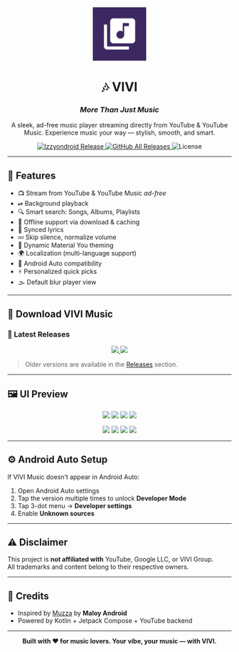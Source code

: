 <div align="center">

<img src="https://github.com/vivizzz007/vivi-music/blob/main/assets/img.png" width="120" />

<h1>🎶 VIVI</h1>
<h3><i>More Than Just Music</i></h3>

<p>
A sleek, ad-free music player streaming directly from YouTube & YouTube Music.  
Experience music your way — stylish, smooth, and smart.
</p>

<p>
  <a href="https://github.com/vivizzz007/vivi-music/releases/tag/F-1.0.0">
    <img alt="Izzyondroid Release" src="https://img.shields.io/github/v/release/vivizzz007/vivi-music?label=Latest&style=flat-square" />
  </a>
  <a href="https://github.com/vivizzz007/vivi-music/releases/tag/v2.0.4">
    <img alt="GitHub All Releases" src="" />
  </a>
  <img alt="License" src="https://github.com/vivizzz007/vivi-music/releases/download/v2.0.4/vivi.apk" />
</p>

</div>

---

## 🚀 Features

- 📺 Stream from YouTube & YouTube Music *ad-free*
- ⏯ Background playback
- 🔍 Smart search: Songs, Albums, Playlists
- 💾 Offline support via download & caching
- 🎤 Synced lyrics
- 💤 Skip silence, normalize volume
- 🎨 Dynamic Material You theming
- 🌍 Localization (multi-language support)
- 🚗 Android Auto compatibility
- ⚡ Personalized quick picks
- 🌫 Default blur player view

---

## 📲 Download VIVI Music

### 🔽 Latest Releases

<div align="center">
  <a href="https://github.com/vivizzz007/vivi-music/releases/download/v-1.1.5/VIVI-MUSIC.apk">
    <img src="https://img.shields.io/badge/Download-v1.1.5-blueviolet?style=for-the-badge&logo=android" />
  </a>
  <a href="https://github.com/vivizzz007/vivi-music/releases/download/v-1.1.4/VIVI-MUSIC.apk">
    <img src="https://img.shields.io/badge/Download-v1.1.4-purple?style=for-the-badge&logo=android" />
  </a>
</div>

> Older versions are available in the [Releases](https://github.com/vivizzz007/vivi-music/releases) section.

---

## 🖼 UI Preview

<p align="center">
  <img src="https://github.com/vivizzz007/vivi-music/blob/main/sc-screen-github/home_me.png" width="24%" />
  <img src="https://github.com/vivizzz007/vivi-music/blob/main/sc-screen-github/player.png" width="24%" />
  <img src="https://github.com/vivizzz007/vivi-music/blob/main/sc-screen-github/changelog.png" width="24%" />
  <img src="https://github.com/vivizzz007/vivi-music/blob/main/sc-screen-github/updater.png" width="24%" />
</p>
<p align="center">
  <img src="https://github.com/vivizzz007/vivi-music/blob/main/sc-screen-github/backup.png" width="24%" />
  <img src="https://github.com/vivizzz007/vivi-music/blob/main/sc-screen-github/setting.PNG" width="24%" />
  <img src="https://github.com/vivizzz007/vivi-music/blob/main/sc-screen-github/about_me.png" width="24%" />
  <img src="https://github.com/vivizzz007/vivi-music/blob/main/sc-screen-github/search.png" width="24%" />
</p>

---

## ⚙️ Android Auto Setup

If VIVI Music doesn’t appear in Android Auto:

1. Open Android Auto settings
2. Tap the version multiple times to unlock **Developer Mode**
3. Tap 3-dot menu → **Developer settings**
4. Enable **Unknown sources**

---

## ⚠️ Disclaimer

This project is **not affiliated with** YouTube, Google LLC, or VIVI Group.  
All trademarks and content belong to their respective owners.

---

## 🙏 Credits

- Inspired by [Muzza](https://github.com/Maloy-Android) by **Maloy Android**
- Powered by Kotlin + Jetpack Compose + YouTube backend

---

<div align="center">
  <b>Built with ❤️ for music lovers. Your vibe, your music — with VIVI.</b>
</div>
